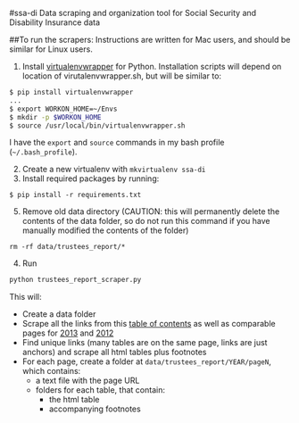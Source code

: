 #ssa-di
Data scraping and organization tool for Social Security and Disability Insurance data

##To run the scrapers:
Instructions are written for Mac users, and should be similar for Linux users.

1. Install [virtualenvwrapper](https://virtualenvwrapper.readthedocs.org/en/latest/) for Python. Installation scripts will depend on location of virutalenvwrapper.sh, but will be similar to:

 ```bash
 $ pip install virtualenvwrapper
 ...
 $ export WORKON_HOME=~/Envs
 $ mkdir -p $WORKON_HOME
 $ source /usr/local/bin/virtualenvwrapper.sh
 ```
 
 I have the `export` and `source` commands in my bash profile (`~/.bash_profile`).
 
2. Create a new virtualenv with `mkvirtualenv ssa-di`
3. Install required packages by running:
 ```
 $ pip install -r requirements.txt
 ```
5. Remove old data directory (CAUTION: this will permanently delete the contents of the data folder, so do not run this command if you have manually modified the contents of the folder)
```
rm -rf data/trustees_report/*
```
4. Run
```bash
python trustees_report_scraper.py
```
 
 This will:
 * Create a data folder 
 * Scrape all the links from this [table of contents](http://www.ssa.gov/OACT/TR/2014/X1_trLOT.html) as well as comparable pages for [2013](http://www.ssa.gov/OACT/TR/2013/X1_trLOT.html) and [2012]((http://www.ssa.gov/OACT/TR/2012/X1_trLOT.html))
 * Find unique links (many tables are on the same page, links are just anchors) and scrape all html tables plus footnotes
 * For each page, create a folder at `data/trustees_report/YEAR/pageN`, which contains:
 	* a text file with the page URL
 	* folders for each table, that contain:
 		* the html table
 		* accompanying footnotes